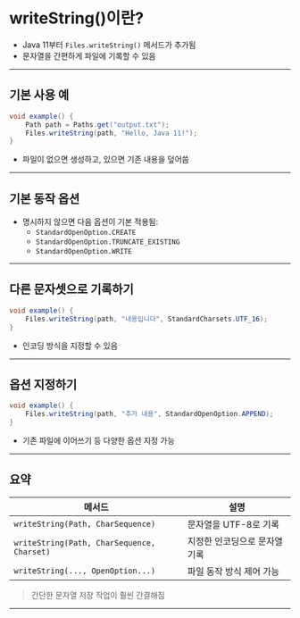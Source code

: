 # writeString()이란?

- Java 11부터 `Files.writeString()` 메서드가 추가됨
- 문자열을 간편하게 파일에 기록할 수 있음

---

## 기본 사용 예

```java
void example() {
    Path path = Paths.get("output.txt");
    Files.writeString(path, "Hello, Java 11!");
}
```

- 파일이 없으면 생성하고, 있으면 기존 내용을 덮어씀

---

## 기본 동작 옵션

- 명시하지 않으면 다음 옵션이 기본 적용됨:
    - `StandardOpenOption.CREATE`
    - `StandardOpenOption.TRUNCATE_EXISTING`
    - `StandardOpenOption.WRITE`

---

## 다른 문자셋으로 기록하기

```java
void example() {
    Files.writeString(path, "내용입니다", StandardCharsets.UTF_16);
}
```

- 인코딩 방식을 지정할 수 있음

---

## 옵션 지정하기

```java
void example() {
    Files.writeString(path, "추가 내용", StandardOpenOption.APPEND);
}
```

- 기존 파일에 이어쓰기 등 다양한 옵션 지정 가능

---

## 요약

| 메서드                                        | 설명               |
|--------------------------------------------|------------------|
| `writeString(Path, CharSequence)`          | 문자열을 UTF-8로 기록   |
| `writeString(Path, CharSequence, Charset)` | 지정한 인코딩으로 문자열 기록 |
| `writeString(..., OpenOption...)`          | 파일 동작 방식 제어 가능   |

> 간단한 문자열 저장 작업이 훨씬 간결해짐

---
